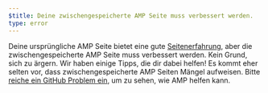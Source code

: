 ```yaml
---
$title: Deine zwischengespeicherte AMP Seite muss verbessert werden.
type: error
---
```


Deine ursprüngliche AMP Seite bietet eine gute [Seitenerfahrung](https://developers.google.com/search/docs/guides/page-experience), aber die zwischengespeicherte AMP Seite muss verbessert werden. Kein Grund, sich zu ärgern. Wir haben einige Tipps, die dir dabei helfen! Es kommt eher selten vor, dass zwischengespeicherte AMP Seiten Mängel aufweisen. Bitte [reiche ein GitHub Problem ein](https://github.com/ampproject/amphtml/issues/new?assignees=&labels=Type:+Page+experience&template=page-experience.md&title=Page+experience+issue), um zu sehen, wie AMP helfen kann.
